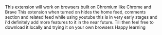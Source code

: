 This extension will work on browsers built on Chromium like Chrome and Brave
This extension when turned on hides the home feed, comments section and related feed while using youtube
this is in very early stages and i'd definitely add more features to it in the near future.
Till then feel free to download it locally and trying it on your own browsers
Happy learning
